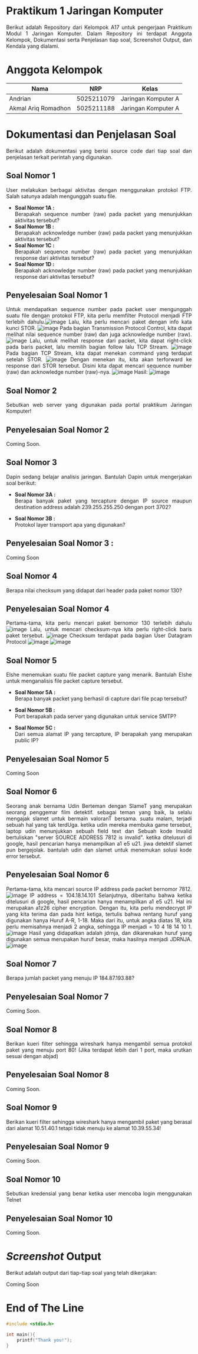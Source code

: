 # **Praktikum 1 Jaringan Komputer**
<div align=justify>

Berikut adalah Repository dari Kelompok A17 untuk pengerjaan Praktikum Modul 1 Jaringan Komputer. Dalam Repository ini terdapat Anggota Kelompok, Dokumentasi serta Penjelasan tiap soal, Screenshot Output, dan Kendala yang dialami.

# **Anggota Kelompok**

| Nama                      | NRP        | Kelas                |
| ------------------------- | ---------- | ----------------     |
| Andrian                | 5025211079 | Jaringan Komputer A  |
| Akmal Ariq Romadhon       | 5025211188 | Jaringan Komputer A  |

# **Dokumentasi dan Penjelasan Soal**
<div align=justify>

Berikut adalah dokumentasi yang berisi source code dari tiap soal dan penjelasan terkait perintah yang digunakan. 

## **Soal Nomor 1**
User melakukan berbagai aktivitas dengan menggunakan protokol FTP. Salah satunya adalah mengunggah suatu file.

- **Soal Nomor 1A :** <br>
    Berapakah sequence number (raw) pada packet yang menunjukkan aktivitas tersebut? 
- **Soal Nomor 1B :** <br>
    Berapakah acknowledge number (raw) pada packet yang menunjukkan aktivitas tersebut? 
- **Soal Nomor 1C :** <br>
    Berapakah sequence number (raw) pada packet yang menunjukkan response dari aktivitas tersebut?
- **Soal Nomor 1D :** <br>
    Berapakah acknowledge number (raw) pada packet yang menunjukkan response dari aktivitas tersebut?

## **Penyelesaian Soal Nomor 1**
Untuk mendapatkan sequence number pada packet user mengunggah suatu file dengan protokol FTP, kita perlu memfilter  Protocol menjadi FTP terlebih dahulu.![image](https://github.com/akmalariq9/Jarkom-Modul-1-A17-2023/assets/91018876/5157ee23-2611-4666-8db1-2cd1ce75d265)
Lalu, kita perlu mencari paket dengan info kata kunci STOR.
![image](https://github.com/akmalariq9/Jarkom-Modul-1-A17-2023/assets/91018876/d3e166bf-7e6e-438d-900a-059142cd4c8b)
Pada bagian Transmission Protocol Control, kita dapat melihat nilai sequence
number (raw) dan juga acknowledge number (raw).
![image](https://github.com/akmalariq9/Jarkom-Modul-1-A17-2023/assets/91018876/39ff48ce-ed3a-4b61-8e73-fddd03d26fd0)
Lalu, untuk melihat response dari packet, kita dapat right-click pada baris packet, lalu memilih bagian follow lalu TCP Stream.
![image](https://github.com/akmalariq9/Jarkom-Modul-1-A17-2023/assets/91018876/173bbe17-b6a1-4411-8806-b814c67dcf8e)
Pada bagian TCP Stream, kita dapat menekan command yang terdapat setelah STOR.
![image](https://github.com/akmalariq9/Jarkom-Modul-1-A17-2023/assets/91018876/88d03061-f6ac-4075-b4bd-843b688b7f22)
Dengan menekan itu, kita akan terforward ke response dari STOR tersebut. Disini kita dapat mencari sequence number (raw) dan acknowledge number (raw)-nya.
![image](https://github.com/akmalariq9/Jarkom-Modul-1-A17-2023/assets/91018876/e38621fe-62b4-4837-b589-43a135e6f0e7)
Hasil:
![image](https://github.com/akmalariq9/Jarkom-Modul-1-A17-2023/assets/91018876/e50af45b-af32-4897-a656-9821ff9fc48d)



## **Soal Nomor 2**
Sebutkan web server yang digunakan pada portal praktikum Jaringan Komputer!

## **Penyelesaian Soal Nomor 2**
Coming Soon.

## **Soal Nomor 3**
Dapin sedang belajar analisis jaringan. Bantulah Dapin untuk mengerjakan soal berikut:

- **Soal Nomor 3A :** <br>
    Berapa banyak paket yang tercapture dengan IP source maupun destination address adalah 239.255.255.250 dengan port 3702? 

- **Soal Nomor 3B :** <br>
Protokol layer transport apa yang digunakan?

## **Penyelesaian Soal Nomor 3 :**
Coming Soon

## **Soal Nomor 4**
Berapa nilai checksum yang didapat dari header pada paket nomor 130?

## **Penyelesaian Soal Nomor 4**
Pertama-tama, kita perlu mencari paket bernomor 130 terlebih dahulu
![image](https://github.com/akmalariq9/Jarkom-Modul-1-A17-2023/assets/91018876/798dc03c-caf5-4d5e-8ec2-b66c0b1da56c)
Lalu, untuk mencari checksum-nya kita perlu right-click baris paket tersebut.
![image](https://github.com/akmalariq9/Jarkom-Modul-1-A17-2023/assets/91018876/69d87b3e-4b78-4129-8f8d-8ed1c9290da8)
Checksum terdapat pada bagian User Datagram Protocol
![image](https://github.com/akmalariq9/Jarkom-Modul-1-A17-2023/assets/91018876/f460b5c0-0ab0-40ce-988e-438bcf51e709)
![image](https://github.com/akmalariq9/Jarkom-Modul-1-A17-2023/assets/91018876/7e26b9cf-f70b-4cd2-84d1-d0b90eb4c858)




## **Soal Nomor 5**
Elshe menemukan suatu file packet capture yang menarik. Bantulah Elshe untuk menganalisis file packet capture tersebut.

- **Soal Nomor 5A :** <br>
Berapa banyak packet yang berhasil di capture dari file pcap tersebut? 

- **Soal Nomor 5B :** <br>
Port berapakah pada server yang digunakan untuk service SMTP?

- **Soal Nomor 5C :** <br>
Dari semua alamat IP yang tercapture, IP berapakah yang merupakan public IP?

## **Penyelesaian Soal Nomor 5**
Coming Soon

## **Soal Nomor 6**
Seorang anak bernama Udin Berteman dengan SlameT yang merupakan seorang penggemar film detektif. sebagai teman yang baik, Ia selalu mengajak slamet untuk bermain valoranT bersama. suatu malam, terjadi sebuah hal yang tak terdUga. ketika udin mereka membuka game tersebut, laptop udin menunjukkan sebuah field text dan Sebuah kode Invalid bertuliskan "server SOURCE ADDRESS 7812 is invalid". ketika ditelusuri di google, hasil pencarian hanya menampilkan a1 e5 u21. jiwa detektif slamet pun bergejolak. bantulah udin dan slamet untuk menemukan solusi kode error tersebut.

## **Penyelesaian Soal Nomor 6** 
Pertama-tama, kita mencari source IP address pada packet bernomor 7812.
![image](https://github.com/akmalariq9/Jarkom-Modul-1-A17-2023/assets/91018876/f67bf789-0141-455f-b013-07f3590b44ed)
IP address = 104.18.14.101
Selanjutnya, diberitahu bahwa ketika ditelusuri di google, hasil pencarian hanya menampilkan a1 e5 u21. Hal ini merupakan a1z26 cipher encryption. Dengan itu, kita perlu mendecrypt IP yang kita terima dan pada hint ketiga, tertulis bahwa rentang huruf yang digunakan hanya Huruf A-R, 1-18. Maka dari itu, untuk angka diatas 18, kita perlu memisahnya menjadi 2 angka, sehingga IP menjadi = 10 4 18 14 10 1.
![image](https://github.com/akmalariq9/Jarkom-Modul-1-A17-2023/assets/91018876/bb522dc5-3721-467a-8b7b-52f831ee9c88)
Hasil yang didapatkan adalah jdrnja, dan dikarenakan huruf yang digunakan semua merupakan huruf besar, maka hasilnya menjadi JDRNJA.
![image](https://github.com/akmalariq9/Jarkom-Modul-1-A17-2023/assets/91018876/de90671a-b1ec-4dfe-9327-61a9da383d07)



## **Soal Nomor 7**
Berapa jumlah packet yang menuju IP 184.87.193.88?

## **Penyelesaian Soal Nomor 7** 
Coming Soon.

## **Soal Nomor 8**
Berikan kueri filter sehingga wireshark hanya mengambil semua protokol paket yang menuju port 80! (Jika terdapat lebih dari 1 port, maka urutkan sesuai dengan abjad)

## **Penyelesaian Soal Nomor 8**
Coming Soon.
    
## **Soal Nomor 9**
Berikan kueri filter sehingga wireshark hanya mengambil paket yang berasal dari alamat 10.51.40.1 tetapi tidak menuju ke alamat 10.39.55.34!

## **Penyelesaian Soal Nomor 9** 
Coming Soon.
    
## **Soal Nomor 10**
Sebutkan kredensial yang benar ketika user mencoba login menggunakan Telnet

## **Penyelesaian Soal Nomor 10**
Coming Soon.

# **_Screenshot_ Output**
Berikut adalah output dari tiap-tiap soal yang telah dikerjakan: <br>

Coming Soon

# **End of The Line**

```c
#include <stdio.h>

int main(){
    printf("Thank you!");
}
```

